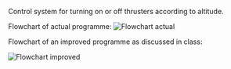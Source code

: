 Control system for turning on or off thrusters according to altitude.

Flowchart of actual programme:
![Flowchart actual](https://i.imgur.com/v3E2TOJ.png)

Flowchart of an improved programme as discussed in class:

![Flowchart improved](https://i.imgur.com/CxS08l8.png)
